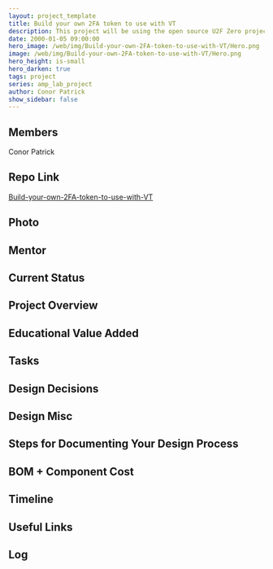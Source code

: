 ```yaml
---
layout: project_template
title: Build your own 2FA token to use with VT
description: This project will be using the open source U2F Zero project that allows any to make a personal and secure 2 factor authentication token.
date: 2000-01-05 09:00:00
hero_image: /web/img/Build-your-own-2FA-token-to-use-with-VT/Hero.png
image: /web/img/Build-your-own-2FA-token-to-use-with-VT/Hero.png
hero_height: is-small
hero_darken: true
tags: project
series: amp_lab_project
author: Conor Patrick
show_sidebar: false
---
```




## Members
Conor Patrick

## Repo Link
<a class="button is-link" href="https://github.com/Amp-Lab-at-VT/Build-your-own-2FA-token-to-use-with-VT" >Build-your-own-2FA-token-to-use-with-VT</a>

## Photo

## Mentor

## Current Status

## Project Overview


## Educational Value Added


## Tasks

## Design Decisions

## Design Misc

## Steps for Documenting Your Design Process

## BOM + Component Cost

## Timeline

## Useful Links

## Log
            
